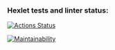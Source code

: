 ### Hexlet tests and linter status:
[![Actions Status](https://github.com/drise2008/frontend-project-44/actions/workflows/hexlet-check.yml/badge.svg)](https://github.com/drise2008/frontend-project-44/actions)

[![Maintainability](https://api.codeclimate.com/v1/badges/36b863b9104c0f2fc6e9/maintainability)](https://codeclimate.com/github/drise2008/frontend-project-44/maintainability)